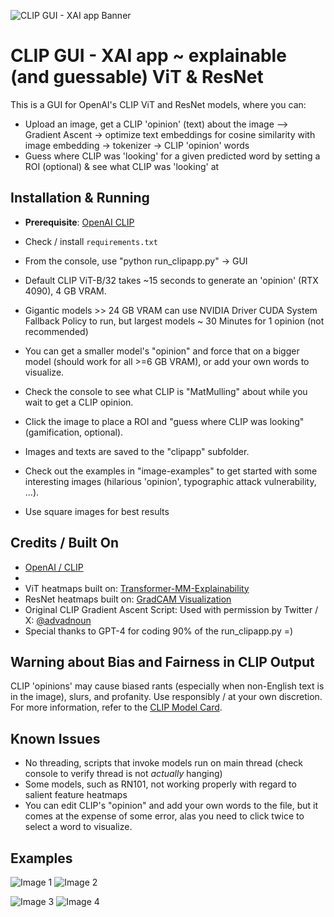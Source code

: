 ![CLIP GUI - XAI app Banner](banner_image.png)

# CLIP GUI - XAI app ~ explainable (and guessable) ViT & ResNet

This is a GUI for OpenAI's CLIP ViT and ResNet models, where you can:
- Upload an image, get a CLIP 'opinion' (text) about the image
--> Gradient Ascent -> optimize text embeddings for cosine similarity with image embedding -> tokenizer -> CLIP 'opinion' words
- Guess where CLIP was 'looking' for a given predicted word by setting a ROI (optional) & see what CLIP was 'looking' at

## Installation & Running

- **Prerequisite**: [OpenAI CLIP](https://github.com/openai/CLIP)
- Check / install `requirements.txt`
- From the console, use "python run_clipapp.py" -> GUI

- Default CLIP ViT-B/32 takes ~15 seconds to generate an 'opinion' (RTX 4090), 4 GB VRAM.
- Gigantic models >> 24 GB VRAM can use NVIDIA Driver CUDA System Fallback Policy to run, but largest models ~ 30 Minutes for 1 opinion (not recommended)
- You can get a smaller model's "opinion" and force that on a bigger model (should work for all >=6 GB VRAM), or add your own words to visualize.
- Check the console to see what CLIP is "MatMulling" about while you wait to get a CLIP opinion.
- Click the image to place a ROI and "guess where CLIP was looking" (gamification, optional).
- Images and texts are saved to the "clipapp" subfolder.
- Check out the examples in "image-examples" to get started with some interesting images (hilarious 'opinion', typographic attack vulnerability, ...).
- Use square images for best results


## Credits / Built On

- [OpenAI / CLIP](https://github.com/openai/CLIP)
- 
- ViT heatmaps built on: [Transformer-MM-Explainability](https://github.com/hila-chefer/Transformer-MM-Explainability)
- ResNet heatmaps built on: [GradCAM Visualization](https://github.com/kevinzakka/clip_playground)
- Original CLIP Gradient Ascent Script: Used with permission by Twitter / X: [@advadnoun](https://twitter.com/advadnoun)
- Special thanks to GPT-4 for coding 90% of the run_clipapp.py =)

## Warning about Bias and Fairness in CLIP Output

CLIP 'opinions' may cause biased rants (especially when non-English text is in the image), slurs, and profanity. Use responsibly / at your own discretion.
For more information, refer to the [CLIP Model Card](https://github.com/openai/CLIP/blob/main/model-card.md).

## Known Issues
- No threading, scripts that invoke models run on main thread (check console to verify thread is not *actually* hanging)
- Some models, such as RN101, not working properly with regard to salient feature heatmaps
- You can edit CLIP's "opinion" and add your own words to the file, but it comes at the expense of some error, alas you need to click twice to select a word to visualize.

## Examples


![Image 1](example-images/image1.jpg) ![Image 2](example-images/image2.jpg)

![Image 3](example-images/image3.jpg) ![Image 4](example-images/image4.jpg)
